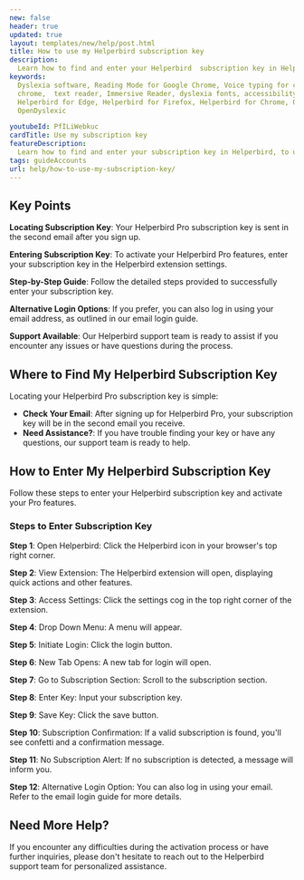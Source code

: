 ```yaml
---
new: false
header: true
updated: true
layout: templates/new/help/post.html
title: How to use my Helperbird subscription key
description:
  Learn how to find and enter your Helperbird  subscription key in Helperbird, to unlocked Helperbird Pro.
keywords:
  Dyslexia software, Reading Mode for Google Chrome, Voice typing for chrome, Text to speech for
  chrome,  text reader, Immersive Reader, dyslexia fonts, accessibility software, dyslexia software,
  Helperbird for Edge, Helperbird for Firefox, Helperbird for Chrome, Opendyslexic for Chrome,
  OpenDyslexic

youtubeId: PfILiWebkuc
cardTitle: Use my subscription key
featureDescription:
  Learn how to find and enter your subscription key in Helperbird, to unlocked Helperbird Pro.
tags: guideAccounts
url: help/how-to-use-my-subscription-key/
---
```


## Key Points

**Locating Subscription Key**: Your Helperbird Pro subscription key is sent in the second email after you sign up.

**Entering Subscription Key**: To activate your Helperbird Pro features, enter your subscription key in the Helperbird extension settings.

**Step-by-Step Guide**: Follow the detailed steps provided to successfully enter your subscription key.

**Alternative Login Options**: If you prefer, you can also log in using your email address, as outlined in our email login guide.

**Support Available**: Our Helperbird support team is ready to assist if you encounter any issues or have questions during the process.


## Where to Find My Helperbird Subscription Key

Locating your Helperbird Pro subscription key is simple:

- **Check Your Email**: After signing up for Helperbird Pro, your subscription key will be in the second email you receive.
- **Need Assistance?**: If you have trouble finding your key or have any questions, our support team is ready to help.

## How to Enter My Helperbird Subscription Key

Follow these steps to enter your Helperbird subscription key and activate your Pro features.


### Steps to Enter Subscription Key

**Step 1**: Open Helperbird: Click the Helperbird icon in your browser's top right corner.

**Step 2**: View Extension: The Helperbird extension will open, displaying quick actions and other features.

**Step 3**: Access Settings: Click the settings cog in the top right corner of the extension.

**Step 4**: Drop Down Menu: A menu will appear.

**Step 5**: Initiate Login: Click the login button.

**Step 6**: New Tab Opens: A new tab for login will open.

**Step 7**: Go to Subscription Section: Scroll to the subscription section.

**Step 8**: Enter Key: Input your subscription key.

**Step 9**: Save Key: Click the save button.

**Step 10**: Subscription Confirmation: If a valid subscription is found, you'll see confetti and a confirmation message.

**Step 11**: No Subscription Alert: If no subscription is detected, a message will inform you.

**Step 12**: Alternative Login Option: You can also log in using your email. Refer to the email login guide for more details.


## Need More Help?

If you encounter any difficulties during the activation process or have further inquiries, please don't hesitate to reach out to the Helperbird support team for personalized assistance.
